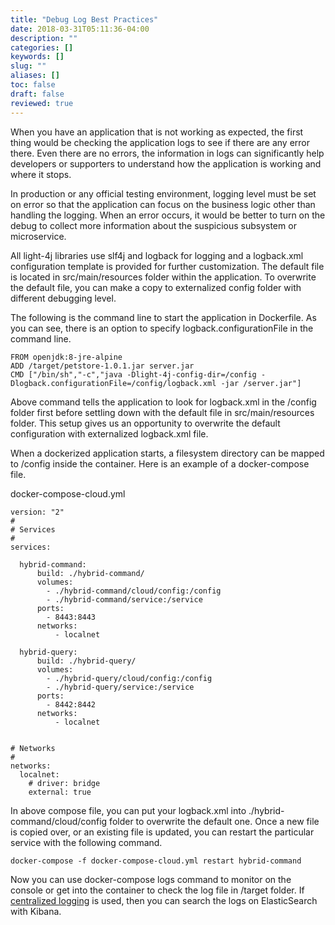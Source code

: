 ```yaml
---
title: "Debug Log Best Practices"
date: 2018-03-31T05:11:36-04:00
description: ""
categories: []
keywords: []
slug: ""
aliases: []
toc: false
draft: false
reviewed: true
---
```


When you have an application that is not working as expected, the first thing would be checking the application logs to see if there are any error there. Even there are no errors, the information in logs can significantly help developers or supporters to understand how the application is working and where it stops. 

In production or any official testing environment, logging level must be set on error so that the application can focus on the business logic other than handling the logging. When an error occurs, it would be better to turn on the debug to collect more information about the suspicious subsystem or microservice.  

All light-4j libraries use slf4j and logback for logging and a logback.xml configuration template is provided for further customization. The default file is located in src/main/resources folder within the application. To overwrite the default file, you can make a copy to externalized config folder with different debugging level. 

The following is the command line to start the application in Dockerfile. As you can see, there is an option to specify logback.configurationFile in the command line. 

```
FROM openjdk:8-jre-alpine
ADD /target/petstore-1.0.1.jar server.jar
CMD ["/bin/sh","-c","java -Dlight-4j-config-dir=/config -Dlogback.configurationFile=/config/logback.xml -jar /server.jar"]
```

Above command tells the application to look for logback.xml in the /config folder first before settling down with the default file in src/main/resources folder. This setup gives us an opportunity to overwrite the default configuration with externalized logback.xml file.

When a dockerized application starts, a filesystem directory can be mapped to /config inside the container. Here is an example of a docker-compose file. 

docker-compose-cloud.yml

```
version: "2"
#
# Services
#
services:

  hybrid-command:
      build: ./hybrid-command/
      volumes:
        - ./hybrid-command/cloud/config:/config
        - ./hybrid-command/service:/service
      ports:
        - 8443:8443
      networks:
          - localnet

  hybrid-query:
      build: ./hybrid-query/
      volumes:
        - ./hybrid-query/cloud/config:/config
        - ./hybrid-query/service:/service
      ports:
        - 8442:8442
      networks:
          - localnet


# Networks
#
networks:
  localnet:
    # driver: bridge
    external: true
```

In above compose file, you can put your logback.xml into ./hybrid-command/cloud/config folder to overwrite the default one. Once a new file is copied over, or an existing file is updated, you can restart the particular service with the following command. 

```
docker-compose -f docker-compose-cloud.yml restart hybrid-command
```

Now you can use docker-compose logs command to monitor on the console or get into the container to check the log file in /target folder. If [centralized logging][] is used, then you can search the logs on ElasticSearch with Kibana. 

[centralized logging]: /service/logging/